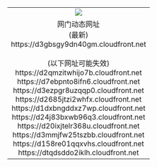 ﻿<table>
  <tr></tr>
  <tr><td colspan=2 align=center><img src="https://d3gbsgy9dn40gm.cloudfront.net/Up/oGate.jpg" /></td></tr>
  <tr><td colspan=2 align=center>网门动态网址<br/>(最新)
<br>https://d3gbsgy9dn40gm.cloudfront.net
<br/><br/>(以下网址可能失效)
<br>https://d2qmzitwhijo7b.cloudfront.net
<br>https://d7ebpnto8ifn6.cloudfront.net
<br>https://d3ezpgr8uzqqp0.cloudfront.net
<br>https://d2685jtzi2whfx.cloudfront.net
<br>https://d1dxbngddxz7wp.cloudfront.net
<br>https://d24j83bxwb96q3.cloudfront.net
<br>https://d20ixjtelr368u.cloudfront.net
<br>https://d3mmjfw25tszbb.cloudfront.net
<br>https://d158re01qqxvhs.cloudfront.net
<br>https://dtqdsddo2iklh.cloudfront.net
    </td>
  </tr>
</table>
